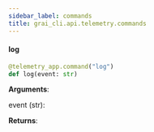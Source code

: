 ```yaml
---
sidebar_label: commands
title: grai_cli.api.telemetry.commands
---
```


#### log

```python
@telemetry_app.command("log")
def log(event: str)
```

**Arguments**:

  event (str):


**Returns**:

